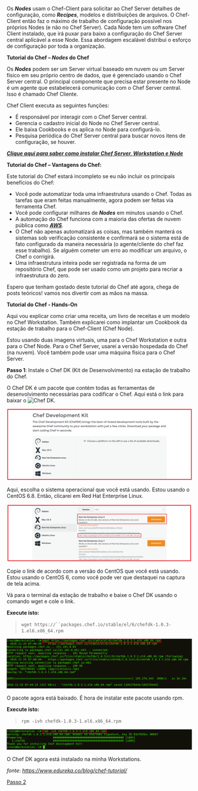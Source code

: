 Os **_Nodes_** usam o Chef-Client para solicitar ao Chef Server detalhes de configuração, como  _**Recipes**_, modelos e distribuições de arquivos. O Chef-Client então faz o máximo de trabalho de configuração possível nos próprios Nodes (e não no Chef Server). Cada Node tem um software Chef Client instalado, que irá puxar para baixo a configuração do Chef Server central aplicável a esse Node. Essa abordagem escalável distribui o esforço de configuração por toda a organização.

**Tutorial do Chef – **_Nodes_** do Chef**

Os **_Nodes_** podem ser um Server virtual baseado em nuvem ou um Server físico em seu próprio centro de dados, que é gerenciado usando o Chef Server central. O principal componente que precisa estar presente no Node é um agente que estabelecerá comunicação com o Chef Server central. Isso é chamado Chef Cliente.

Chef Client executa as seguintes funções:

* É responsável por interagir com o Chef Server central.
* Gerencia o cadastro inicial do Node no Chef Server central.
* Ele baixa Cookbooks e os aplica no Node para configurá-lo.
* Pesquisa periódica do Chef Server central para buscar novos itens de configuração, se houver.

_**[Clique aqui para saber como instalar Chef Server, Workstation e Node](00-install.md/)**_

**Tutorial do Chef – Vantagens do Chef:**

Este tutorial do Chef estará incompleto se eu não incluir os principais benefícios do Chef:

* Você pode automatizar toda uma infraestrutura usando o Chef. Todas as tarefas que eram feitas manualmente, agora podem ser feitas via ferramenta Chef.
* Você pode configurar milhares de **_Nodes_** em minutos usando o Chef.
* A automação do Chef funciona com a maioria das ofertas de nuvem pública como [**_AWS_**](https://www.edureka.co/blog/amazon-aws-tutorial/).
* O Chef não apenas automatizará as coisas, mas também manterá os sistemas sob verificação consistente e confirmará se o sistema está de fato configurado da maneira necessária (o agente/cliente do chef faz esse trabalho). Se alguém cometer um erro ao modificar um arquivo, o Chef o corrigirá.
* Uma infraestrutura inteira pode ser registrada na forma de um repositório Chef, que pode ser usado como um projeto para recriar a infraestrutura do zero.

Espero que tenham gostado deste tutorial do Chef até agora, chega de posts teóricos! vamos nos divertir com as mãos na massa.

**Tutorial do Chef - Hands-On**

Aqui vou explicar como criar uma receita, um livro de receitas e um modelo no Chef Workstation. Também explicarei como implantar um Cookbook da estação de trabalho para o Chef-Client (Chef Node).

Estou usando duas imagens virtuais, uma para o Chef Workstation e outra para o Chef Node. Para o Chef Server, usarei a versão hospedada do Chef (na nuvem). Você também pode usar uma máquina física para o Chef Server.

**Passo 1**: Instale o Chef DK (Kit de Desenvolvimento) na estação de trabalho do Chef.

O Chef DK é um pacote que contém todas as ferramentas de desenvolvimento necessárias para codificar o Chef. Aqui está o link para baixar o ![Chef DK](https://downloads.chef.io/chef-dk/).

![Chef-DEployment-kit](images/chef-01-01.png)

Aqui, escolha o sistema operacional que você está usando. Estou usando o CentOS 6.8. Então, clicarei em Red Hat Enterprise Linux.

![Chef-DEployment-kit](images/chef-01-02.png)

Copie o link de acordo com a versão do CentOS que você está usando. Estou usando o CentOS 6, como você pode ver que destaquei na captura de tela acima.

Vá para o terminal da estação de trabalho e baixe o Chef DK usando o comando wget e cole o link.

**Execute isto:**

>`wget https://``packages.chef.io/stable/el/6/chefdk-1.0.3-1.el6.x86_64.rpm`

![Baixar Chef DK - Tutorial do Chef](images/chef-01-03.png)

O pacote agora está baixado. É hora de instalar este pacote usando rpm.

**Execute isto:**

>`rpm -ivh chefdk-1.0.3-1.el6.x86_64.rpm`

![Instalar Chef DK - Tutorial do Chef](images/chef-01-04.png)

O Chef DK agora está instalado na minha Workstations.

_fonte_: _https://www.edureka.co/blog/chef-tutorial/_

[Passo 2](02-steps.md)